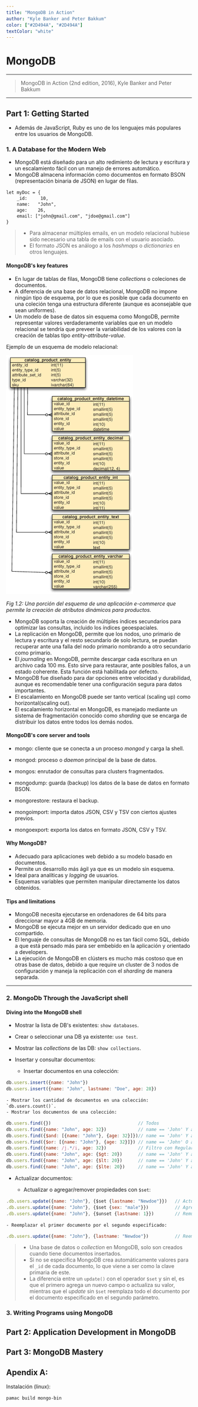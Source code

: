 ```yaml
---
title: "MongoDB in Action"
author: "Kyle Banker and Peter Bakkum"
color: ["#2D494A", "#2D494A"]
textColor: "white"
---
```


# MongoDB

-------------------------------------------------------------------------------

> MongoDB in Action (2nd edition, 2016), Kyle Banker and Peter Bakkum

-------------------------------------------------------------------------------

## Part 1: Getting Started

+ Además de JavaScript, Ruby es uno de los lenguajes más populares entre los
  usuarios de MongoDB.

### 1. A Database for the Modern Web

+ MongoDB está diseñado para un alto redimiento de lectura y escritura y un
  escalamiento fácil con un manejo de errores automático.
+ MongoDB almacena información como documentos en formato BSON (representación
  binaria de JSON) en lugar de filas.

```
let myDoc = {
    _id:     10,
    name:   "John",
    age:    26,
    email: ["john@gmail.com", "jdoe@gmail.com"]
}
```

> - Para almacenar múltiples emails, en un modelo relacional hubiese sido
>   necesario una tabla de emails con el usuario asociado.
> - El formato JSON es análogo a los *hashmaps* o *dictionaries* en otros
>   lenguajes.

#### MongoDB's key features

+ En lugar de tablas de filas, MongoDB tiene *collections* o coleciones de
  documentos.
+ A diferencia de una base de datos relacional, MongoDB no impone ningún tipo
  de esquema, por lo que es posible que cada documento en una coleción tenga
  una estructura diferente (aunque es aconsejable que sean uniformes).
+ Un modelo de base de datos sin esquema como MongoDB, permite representar
  valores verdaderamente variables que en un modelo relacional se tendría que
  preveer la variabilidad de los valores con la creación de tablas tipo
  *entity-attribute-value*.

Ejemplo de un esquema de modelo relacional:

![fig.1.2.jpg](./attachments/mongodb/fig1.2.jpg)

*Fig 1.2: Una porción del esquema de una aplicación e-commerce que permite la
creación de atributos dinámicos para productos.*

+ MongoDB soporta la creación de múltiples índices secundarios para optimizar
  las consultas, incluido los índices geoespaciales.
+ La replicación en MongoDB, permite que los nodos, uno primario de lectura y
  escritura y el resto secundario de solo lectura, se puedan recuperar ante una
  falla del nodo primario nombrando a otro secundario como primario.
+ El *journaling* en MongoDB, permite descargar cada escritura en un archivo
  cada 100 ms. Esto sirve para restaurar, ante posibles fallos, a un estado
  coherente. Esta función está habilitada por defecto.
+ MongoDB fue diseñado para dar opciones entre velocidad y durabilidad, aunque
  es recomendable tener una configuración segura para datos importantes.
+ El escalamiento en MongoDB puede ser tanto vertical (scaling up) como
  horizontal(scaling out).
+ El escalamiento horizontal en MongoDB, es manejado mediante un sistema de
  fragmentación conocido como *sharding* que se encarga de distribuir los datos
  entre todos los demás nodos.

#### MongoDB's core server and tools

+ mongo: cliente que se conecta a un proceso *mongod* y carga la shell.
+ mongod: proceso o *daemon* principal de la base de datos.
+ mongos: enrutador de consultas para clusters fragmentados.

+ mongodump: guarda (backup) los datos de la base de datos en formato BSON.
+ mongorestore: restaura el backup.
+ mongoimport: importa datos JSON, CSV y TSV con ciertos ajustes previos.
+ mongoexport: exporta los datos en formato JSON, CSV y TSV.

#### Why MongoDB?

+ Adecuado para aplicaciones web debido a su modelo basado en documentos.
+ Permite un desarrollo más ágil ya que es un modelo sin esquema.
+ Ideal para analíticas y *logging* de usuarios.
+ Esquemas variables que permiten manipular directamente los datos obtenidos.

#### Tips and limitations

+ MongoDB necesita ejecutarse en ordenadores de 64 bits para direccionar mayor
  a 4GB de memoria.
+ MongoDB se ejecuta mejor en un servidor dedicado que en uno compartido.
+ El lenguaje de consultas de MongoDB no es tan fácil como SQL, debido a que
  está pensado más para ser embebido en la aplicación y orientado a developers.
+ La ejecución de MongoDB en clústers es mucho más costoso que en otras base de
  datos, debido a que require un cluster de 3 nodos de configuración y maneja
  la replicación con el *sharding* de manera separada.

-------------------------------------------------------------------------------

### 2. MongoDb Through the JavaScript shell

#### Diving into the MongoDB shell

+ Mostrar la lista de DB's existentes: `show databases`.
+ Crear o seleccionar una DB ya existente: `use test`.
+ Mostrar las *collections* de las DB: `show collections`.

+ Insertar y consultar documentos:

    - Insertar documentos en una colección:
```js
db.users.insert({name: "John"})
db.users.insert({name: "John", lastname: "Doe", age: 28})
```

    - Mostrar los cantidad de documentos en una colección: `db.users.count()`.
    - Mostrar los documentos de una colección:
```js
db.users.find({})                                 // Todos
db.users.find({name: "John", age: 32})            // name == 'John' Y age == 32
db.users.find({$and: [{name: "John"}, {age: 32}]})// name == 'John' Y age == 32
db.users.find({$or: [{name: "John"}, {age: 32}]}) // name == 'John' O age == 32
db.users.find({name: /j.*/i, age: 32})            // Filtro con Regular Exp.
db.users.find({name: "John", age: {$gt: 20})      // name == 'John' Y age > 20
db.users.find({name: "John", age: {$lt: 20})      // name == 'John' Y age < 20
db.users.find({name: "John", age: {$lte: 20})     // name == 'John' Y age <= 20
```

+ Actualizar documentos:

    - Actualizar o agregar/remover propiedades con `$set`:
```js
.db.users.update({name: "John"}, {$set {lastname: "Newdoe"}})   // Actualiza
.db.users.update({name: "John"}, {$set {sex: "male"}})          // Agrega
.db.users.update({name: "John"}, {$unset {lastname: 1}})        // Remueve
```

    - Reemplazar el primer documento por el segundo especificado:
```js
.db.users.update({name: "John"}, {lastname: "Newdoe"})          // Reemplaza
```

> - Una base de datos o *collection* en MongoDB, solo son creados cuando tiene
>   documentos insertados.
> - Si no se especifica MongoDB crea automáticamente valores para el `_id` de
>   cada documento, lo que viene a ser como la clave primaria de este.
> - La diferencia entre un `update()` con el operador `$set` y sin el, es que
>   el primero agrega un nuevo campo o actualiza su valor, mientras que el
>   *update* sin `$set` reemplaza todo el documento por el documento
>   especificado en el segundo parámetro.

### 3. Writing Programs using MongoDB

## Part 2: Application Development in MongoDB
## Part 3: MongoDB Mastery
## Apendix A:
Instalación (linux):
```
pamac build mongo-bin
```
